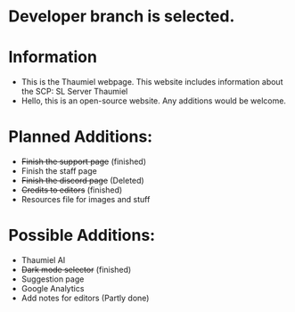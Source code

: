 # Developer branch is selected.
# Information
* This is the Thaumiel webpage. This website includes information about the SCP: SL Server Thaumiel
* Hello, this is an open-source website. Any additions would be welcome.

# Planned Additions:
* ~~Finish the support page~~ (finished)
* Finish the staff page
* ~~Finish the discord page~~ (Deleted)
* ~~Credits to editors~~ (finished)
* Resources file for images and stuff

# Possible Additions:
* Thaumiel AI
* ~~Dark mode selector~~ (finished)
* Suggestion page
* Google Analytics
* Add notes for editors (Partly done)

